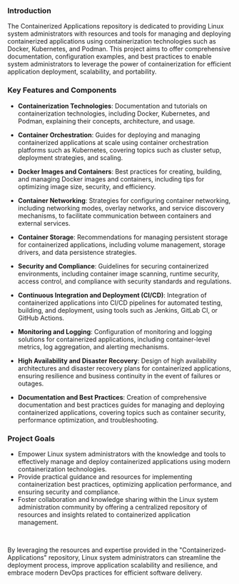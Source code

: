 ### Introduction

The Containerized Applications repository is dedicated to providing Linux system administrators with resources and tools for managing and deploying containerized applications using containerization technologies such as Docker, Kubernetes, and Podman. This project aims to offer comprehensive documentation, configuration examples, and best practices to enable system administrators to leverage the power of containerization for efficient application deployment, scalability, and portability.

### Key Features and Components

- <b>Containerization Technologies</b>: Documentation and tutorials on containerization technologies, including Docker, Kubernetes, and Podman, explaining their concepts, architecture, and usage.

- <b>Container Orchestration</b>: Guides for deploying and managing containerized applications at scale using container orchestration platforms such as Kubernetes, covering topics such as cluster setup, deployment strategies, and scaling.

- <b>Docker Images and Containers</b>: Best practices for creating, building, and managing Docker images and containers, including tips for optimizing image size, security, and efficiency.

- <b>Container Networking</b>: Strategies for configuring container networking, including networking modes, overlay networks, and service discovery mechanisms, to facilitate communication between containers and external services.

- <b>Container Storage</b>: Recommendations for managing persistent storage for containerized applications, including volume management, storage drivers, and data persistence strategies.

- <b>Security and Compliance</b>: Guidelines for securing containerized environments, including container image scanning, runtime security, access control, and compliance with security standards and regulations.

- <b>Continuous Integration and Deployment (CI/CD)</b>: Integration of containerized applications into CI/CD pipelines for automated testing, building, and deployment, using tools such as Jenkins, GitLab CI, or GitHub Actions.

- <b>Monitoring and Logging</b>: Configuration of monitoring and logging solutions for containerized applications, including container-level metrics, log aggregation, and alerting mechanisms.

- <b>High Availability and Disaster Recovery</b>: Design of high availability architectures and disaster recovery plans for containerized applications, ensuring resilience and business continuity in the event of failures or outages.

- <b>Documentation and Best Practices</b>: Creation of comprehensive documentation and best practices guides for managing and deploying containerized applications, covering topics such as container security, performance optimization, and troubleshooting.

### Project Goals

- Empower Linux system administrators with the knowledge and tools to effectively manage and deploy containerized applications using modern containerization technologies.
- Provide practical guidance and resources for implementing containerization best practices, optimizing application performance, and ensuring security and compliance.
- Foster collaboration and knowledge sharing within the Linux system administration community by offering a centralized repository of resources and insights related to containerized application management.

<br>

By leveraging the resources and expertise provided in the "Containerized-Applications" repository, Linux system administrators can streamline the deployment process, improve application scalability and resilience, and embrace modern DevOps practices for efficient software delivery.
